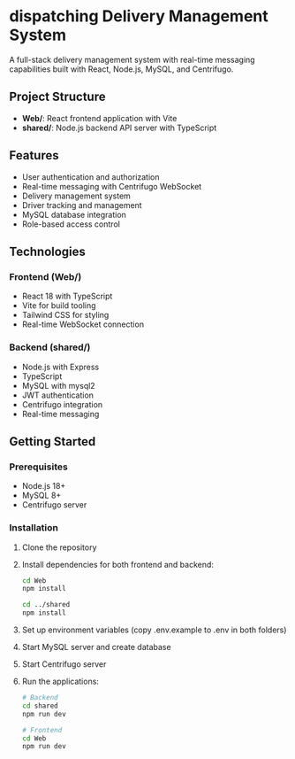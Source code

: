 # dispatching Delivery Management System

A full-stack delivery management system with real-time messaging capabilities built with React, Node.js, MySQL, and Centrifugo.

## Project Structure

- **Web/**: React frontend application with Vite
- **shared/**: Node.js backend API server with TypeScript

## Features

- User authentication and authorization
- Real-time messaging with Centrifugo WebSocket
- Delivery management system
- Driver tracking and management
- MySQL database integration
- Role-based access control

## Technologies

### Frontend (Web/)
- React 18 with TypeScript
- Vite for build tooling
- Tailwind CSS for styling
- Real-time WebSocket connection

### Backend (shared/)
- Node.js with Express
- TypeScript
- MySQL with mysql2
- JWT authentication
- Centrifugo integration
- Real-time messaging

## Getting Started

### Prerequisites
- Node.js 18+
- MySQL 8+
- Centrifugo server

### Installation

1. Clone the repository
2. Install dependencies for both frontend and backend:
   ```bash
   cd Web
   npm install
   
   cd ../shared
   npm install
   ```

3. Set up environment variables (copy .env.example to .env in both folders)

4. Start MySQL server and create database

5. Start Centrifugo server

6. Run the applications:
   ```bash
   # Backend
   cd shared
   npm run dev
   
   # Frontend
   cd Web
   npm run dev
   ```


